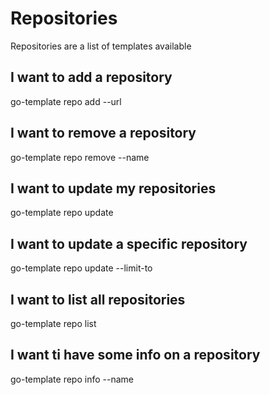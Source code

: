 # Repositories

Repositories are a list of templates available

## I want to add a repository

go-template repo add --url <git-url>

## I want to remove a repository

go-template repo remove --name <name>

## I want to update my repositories

go-template repo update

## I want to update a specific repository

go-template repo update --limit-to <name>

## I want to list all repositories

go-template repo list

## I want ti have some info on a repository

go-template repo info --name <name>
